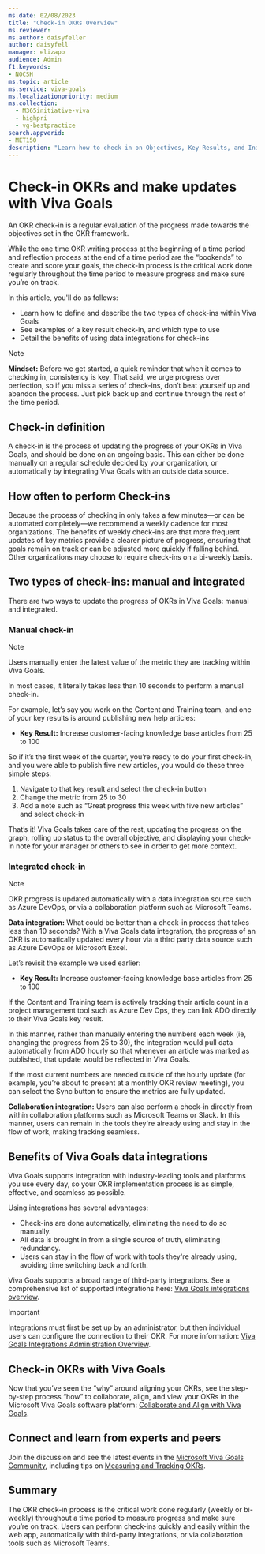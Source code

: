 ```yaml
---
ms.date: 02/08/2023
title: "Check-in OKRs Overview"
ms.reviewer: 
ms.author: daisyfeller
author: daisyfell
manager: elizapo
audience: Admin
f1.keywords:
- NOCSH
ms.topic: article
ms.service: viva-goals
ms.localizationpriority: medium
ms.collection:
  - M365initiative-viva
  - highpri
  - vg-bestpractice
search.appverid:
- MET150
description: "Learn how to check in on Objectives, Key Results, and Initiatives for a healthy OKR program."
---
```


# Check-in OKRs and make updates with Viva Goals

An OKR check-in is a regular evaluation of the progress made towards the objectives set in the OKR framework.  

While the one time OKR writing process at the beginning of a time period and reflection process at the end of a time period are the “bookends” to create and score your goals, the check-in process is the critical work done regularly throughout the time period to measure progress and make sure you’re on track.  

In this article, you'll do as follows:

- Learn how to define and describe the two types of check-ins within Viva Goals 
- See examples of a key result check-in, and which type to use  
- Detail the benefits of using data integrations for check-ins 

> [!NOTE]
> **Mindset:**  Before we get started, a quick reminder that when it comes to checking in, consistency is key. That said, we urge progress over perfection, so if you miss a series of check-ins, don’t beat yourself up and abandon the process. Just pick back up and continue through the rest of the time period. 

## Check-in definition 

A check-in is the process of updating the progress of your OKRs in Viva Goals, and should be done on an ongoing basis. This can either be done manually on a regular schedule decided by your organization, or automatically by integrating Viva Goals with an outside data source.

## How often to perform Check-ins 

Because the process of checking in only takes a few minutes—or can be automated completely—we recommend a weekly cadence for most organizations. The benefits of weekly check-ins are that more frequent updates of key metrics provide a clearer picture of progress, ensuring that goals remain on track or can be adjusted more quickly if falling behind. Other organizations may choose to require check-ins on a bi-weekly basis. 

## Two types of check-ins: manual and integrated 

There are two ways to update the progress of OKRs in Viva Goals:  manual and integrated.

### Manual check-in

> [!NOTE]
> Users manually enter the latest value of the metric they are tracking within Viva Goals. 

In most cases, it literally takes less than 10 seconds to perform a manual check-in. 

For example, let’s say you work on the Content and Training team, and one of your key results is around publishing new help articles: 

- **Key Result:** Increase customer-facing knowledge base articles from 25 to 100

So if it’s the first week of the quarter, you’re ready to do your first check-in, and you were able to publish five new articles, you would do these three simple steps: 

1. Navigate to that key result and select the check-in button 
1. Change the metric from 25 to 30 
1. Add a note such as “Great progress this week with five new articles” and select check-in 

That’s it! Viva Goals takes care of the rest, updating the progress on the graph, rolling up status to the overall objective, and displaying your check-in note for your manager or others to see in order to get more context. 

### Integrated check-in

> [!NOTE]
> OKR progress is updated automatically with a data integration source such as Azure DevOps, or via a collaboration platform such as Microsoft Teams.

**Data integration:** What could be better than a check-in process that takes less than 10 seconds? With a Viva Goals data integration, the progress of an OKR is automatically updated every hour via a third party data source such as Azure DevOps or Microsoft Excel.

Let’s revisit the example we used earlier: 

- **Key Result:** Increase customer-facing knowledge base articles from 25 to 100

If the Content and Training team is actively tracking their article count in a project management tool such as Azure Dev Ops, they can link ADO directly to their Viva Goals key result.  

In this manner, rather than manually entering the numbers each week (ie, changing the progress from 25 to 30), the integration would pull data automatically from ADO hourly so that whenever an article was marked as published, that update would be reflected in Viva Goals. 

If the most current numbers are needed outside of the hourly update (for example, you’re about to present at a monthly OKR review meeting), you can select the Sync button to ensure the metrics are fully updated. 

**Collaboration integration:** Users can also perform a check-in directly from within collaboration platforms such as Microsoft Teams or Slack. In this manner, users can remain in the tools they're already using and stay in the flow of work, making tracking seamless.

## Benefits of Viva Goals data integrations 

Viva Goals supports integration with industry-leading tools and platforms you use every day, so your OKR implementation process is as simple, effective, and seamless as possible.  

Using integrations has several advantages: 

- Check-ins are done automatically, eliminating the need to do so manually.
- All data is brought in from a single source of truth, eliminating redundancy.
- Users can stay in the flow of work with tools they're already using, avoiding time switching back and forth.

Viva Goals supports a broad range of third-party integrations. See a comprehensive list of supported integrations here: [Viva Goals integrations overview](../../goals/integrations-overview.md).

> [!IMPORTANT]
> Integrations must first be set up by an administrator, but then individual users can configure the connection to their OKR. For more information: [Viva Goals Integrations Administration Overview](../../goals/vg-integrations-administration-overview.md).

## Check-in OKRs with Viva Goals

Now that you’ve seen the “why” around aligning your OKRs, see the step-by-step process “how” to collaborate, align, and view your OKRs in the Microsoft Viva Goals software platform: [Collaborate and Align with Viva Goals](https://support.microsoft.com/en-us/topic/collaborate-with-viva-goals-43673d1c-0dd7-42ba-97aa-6e712db171d1).

## Connect and learn from experts and peers 

Join the discussion and see the latest events in the [Microsoft Viva Goals Community](https://techcommunity.microsoft.com/t5/viva-goals/ct-p/Viva-Goals), including tips on [Measuring and Tracking OKRs](https://techcommunity.microsoft.com/t5/measuring-and-tracking-okrs/bd-p/Measuring_and_Tracking_OKRs). 

## Summary

The OKR check-in process is the critical work done regularly (weekly or bi-weekly) throughout a time period to measure progress and make sure you’re on track. Users can perform check-ins quickly and easily within the web app, automatically with third-party integrations, or via collaboration tools such as Microsoft Teams.
